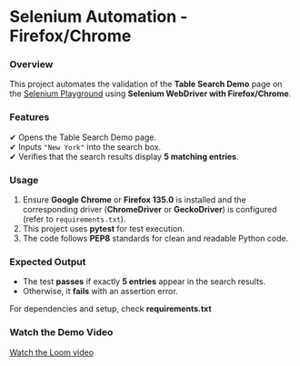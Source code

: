 # Selenium Automation - Firefox/Chrome

### Overview  
This project automates the validation of the **Table Search Demo** page on the [Selenium Playground](https://www.lambdatest.com/selenium-playground/table-sort-search-demo) using **Selenium WebDriver with Firefox/Chrome**.

### Features  
✔ Opens the Table Search Demo page.  
✔ Inputs `"New York"` into the search box.  
✔ Verifies that the search results display **5 matching entries**.

### Usage  
1. Ensure **Google Chrome** or **Firefox 135.0** is installed and the corresponding driver (**ChromeDriver** or **GeckoDriver**) is configured (refer to `requirements.txt`).
2. This project uses **pytest** for test execution.  
3. The code follows **PEP8** standards for clean and readable Python code.  

### Expected Output  
- The test **passes** if exactly **5 entries** appear in the search results.  
- Otherwise, it **fails** with an assertion error.

For dependencies and setup, check **requirements.txt** 
### Watch the Demo Video
[Watch the Loom video](https://www.loom.com/share/c969726a44824216a2cde0e4313ef4f2?sid=7b2924a2-e359-4ef3-9ad3-6be4f16364eb)


